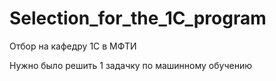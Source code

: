 # Selection_for_the_1C_program
Отбор на кафедру 1C в МФТИ

Нужно было решить 1 задачку по машинному обучению
